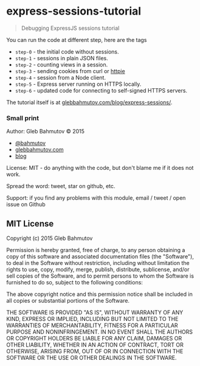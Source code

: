 # express-sessions-tutorial

> Debugging ExpressJS sessions tutorial

You can run the code at different step, here are the tags

* `step-0` - the initial code without sessions.
* `step-1` - sessions in plain JSON files.
* `step-2` - counting views in a session.
* `step-3` - sending cookies from curl or [httpie](https://github.com/jkbrzt/httpie)
* `step-4` - session from a Node client.
* `step-5` - Express server running on HTTPS locally.
* `step-6` - updated code for connecting to self-signed HTTPS servers.

The tutorial itself is at [glebbahmutov.com/blog/express-sessions/](http://glebbahmutov.com/blog/express-sessions/).

### Small print

Author: Gleb Bahmutov &copy; 2015

* [@bahmutov](https://twitter.com/bahmutov)
* [glebbahmutov.com](http://glebbahmutov.com)
* [blog](http://glebbahmutov.com/blog/)

License: MIT - do anything with the code, but don't blame me if it does not work.

Spread the word: tweet, star on github, etc.

Support: if you find any problems with this module, email / tweet / open issue on Github

## MIT License

Copyright (c) 2015 Gleb Bahmutov

Permission is hereby granted, free of charge, to any person
obtaining a copy of this software and associated documentation
files (the "Software"), to deal in the Software without
restriction, including without limitation the rights to use,
copy, modify, merge, publish, distribute, sublicense, and/or sell
copies of the Software, and to permit persons to whom the
Software is furnished to do so, subject to the following
conditions:

The above copyright notice and this permission notice shall be
included in all copies or substantial portions of the Software.

THE SOFTWARE IS PROVIDED "AS IS", WITHOUT WARRANTY OF ANY KIND,
EXPRESS OR IMPLIED, INCLUDING BUT NOT LIMITED TO THE WARRANTIES
OF MERCHANTABILITY, FITNESS FOR A PARTICULAR PURPOSE AND
NONINFRINGEMENT. IN NO EVENT SHALL THE AUTHORS OR COPYRIGHT
HOLDERS BE LIABLE FOR ANY CLAIM, DAMAGES OR OTHER LIABILITY,
WHETHER IN AN ACTION OF CONTRACT, TORT OR OTHERWISE, ARISING
FROM, OUT OF OR IN CONNECTION WITH THE SOFTWARE OR THE USE OR
OTHER DEALINGS IN THE SOFTWARE.
